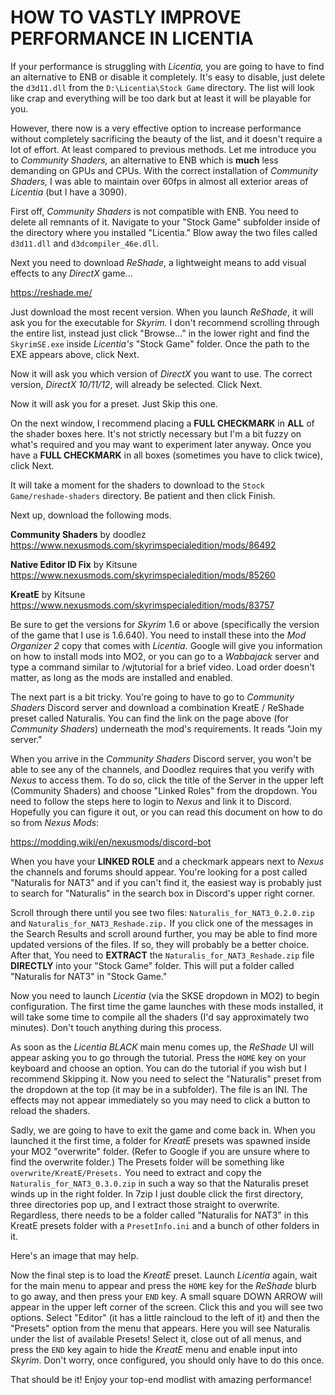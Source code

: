 # HOW TO VASTLY IMPROVE PERFORMANCE IN LICENTIA 

If your performance is struggling with _Licentia,_ you are going to have to find an alternative to ENB or disable it completely. It's easy to disable, just delete the `d3d11.dll` from the `D:\Licentia\Stock Game` directory. The list will look like crap and everything will be too dark but at least it will be playable for you.

However, there now is a very effective option to increase performance without completely sacrificing the beauty of the list, and it doesn't require a lot of effort. At least compared to previous methods. Let me introduce you to _Community Shaders,_ an alternative to ENB which is **much** less demanding on GPUs and CPUs. With the correct installation of _Community Shaders,_ I was able to maintain over 60fps in almost all exterior areas of _Licentia_ (but I have a 3090).

First off, _Community Shaders_ is not compatible with ENB. You need to delete all remnants of it. Navigate to your "Stock Game" subfolder inside of the directory where you installed "Licentia." Blow away the two files called `d3d11.dll` and `d3dcompiler_46e.dll`. 

Next you need to download _ReShade_, a lightweight means to add visual effects to any _DirectX_ game...

https://reshade.me/

Just download the most recent version. When you launch _ReShade_, it will ask you for the executable for _Skyrim._ I don't recommend scrolling through the entire list, instead just click "Browse..." in the lower right and find the `SkyrimSE.exe` inside _Licentia's_ "Stock Game" folder. Once the path to the EXE appears above, click Next. 

Now it will ask you which version of _DirectX_ you want to use. The correct version, _DirectX 10/11/12_, will already be selected. Click Next.

Now it will ask you for a preset. Just Skip this one.

On the next window, I recommend placing a **FULL CHECKMARK** in **ALL** of the shader boxes here. It's not strictly necessary but I'm a bit fuzzy on what's required and you may want to experiment later anyway. Once you have a **FULL CHECKMARK** in all boxes (sometimes you have to click twice), click Next.

It will take a moment for the shaders to download to the `Stock Game/reshade-shaders` directory. Be patient and then click Finish.

Next up, download the following mods.

**Community Shaders** by doodlez
https://www.nexusmods.com/skyrimspecialedition/mods/86492

**Native Editor ID Fix** by Kitsune
https://www.nexusmods.com/skyrimspecialedition/mods/85260

**KreatE** by Kitsune
https://www.nexusmods.com/skyrimspecialedition/mods/83757

Be sure to get the versions for _Skyrim_ 1.6 or above (specifically the version of the game that I use is 1.6.640). You need to install these into the _Mod Organizer 2_ copy that comes with _Licentia._  Google will give you information on how to install mods into MO2, or you can go to a _Wabbajack_ server and type a command similar to /wjtutorial for a brief video. Load order doesn't matter, as long as the mods are installed and enabled.

The next part is a bit tricky. You're going to have to go to _Community Shaders_ Discord server and download a combination KreatE / ReShade preset called Naturalis. You can find the link on the page above (for _Community Shaders_) underneath the mod's requirements. It reads "Join my server." 

When you arrive in the _Community Shaders_ Discord server, you won't be able to see any of the channels, and Doodlez requires that you verify with _Nexus_ to access them. To do so, click the title of the Server in the upper left (Community Shaders) and choose "Linked Roles" from the dropdown. You need to follow the steps here to login to _Nexus_ and link it to Discord. Hopefully you can figure it out, or you can read this document on how to do so from _Nexus Mods_:

https://modding.wiki/en/nexusmods/discord-bot

When you have your **LINKED ROLE** and a checkmark appears next to _Nexus_ the channels and forums should appear. You're looking for a post called "Naturalis for NAT3" and if you can't find it, the easiest way is probably just to search for "Naturalis" in the search box in Discord's upper right corner.

Scroll through there until you see two files: `Naturalis_for_NAT3_0.2.0.zip` and `Naturalis_for_NAT3_Reshade.zip.` If you click one of the messages in the Search Results and scroll around further, you may be able to find more updated versions of the files. If so, they will probably be a better choice. After that, You need to **EXTRACT** the `Naturalis_for_NAT3_Reshade.zip` file **DIRECTLY** into your "Stock Game" folder. This will put a folder called "Naturalis for NAT3" in "Stock Game."

Now you need to launch _Licentia_ (via the SKSE dropdown in MO2) to begin configuration. The first time the game launches with these mods installed, it will take some time to compile all the shaders (I'd say approximately two minutes). Don't touch anything during this process. 

As soon as the _Licentia BLACK_ main menu comes up, the _ReShade_ UI will appear asking you to go through the tutorial. Press the `HOME` key on your keyboard and choose an option. You can do the tutorial if you wish but I recommend Skipping it. Now you need to select the "Naturalis" preset from the dropdown at the top (it may be in a subfolder). The file is an INI. The effects may not appear immediately so you may need to click a button to reload the shaders.

Sadly, we are going to have to exit the game and come back in. When you launched it the first time, a folder for _KreatE_ presets was spawned inside your MO2 "overwrite" folder. (Refer to Google if you are unsure where to find the overwrite folder.) The Presets folder will be something like `overwrite/KreatE/Presets.` You need to extract and copy the `Naturalis_for_NAT3_0.3.0.zip` in such a way so that the Naturalis preset winds up in the right folder. In 7zip I just double click the first directory, three directories pop up, and I extract those straight to overwrite. Regardless, there needs to be a folder called "Naturalis for NAT3" in this KreatE presets folder with a `PresetInfo.ini` and a bunch of other folders in it.

Here's an image that may help.

Now the final step is to load the _KreatE_ preset. Launch _Licentia_ again, wait for the main menu to appear and press the `HOME` key for the _ReShade_ blurb to go away, and then press your `END` key. A small square DOWN ARROW will appear in the upper left corner of the screen. Click this and you will see two options. Select "Editor" (it has a little raincloud to the left of it) and then the "Presets" option from the menu that appears. Here you will see Naturalis under the list of available Presets! Select it, close out of all menus, and press the `END` key again to hide the _KreatE_ menu and enable input into _Skyrim_. Don't worry, once configured, you should only have to do this once.

That should be it! Enjoy your top-end modlist with amazing performance! 
